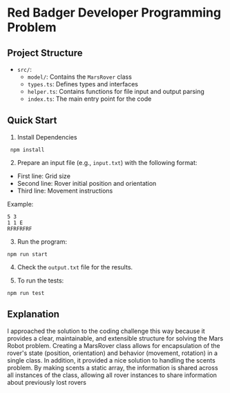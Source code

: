 # Red Badger Developer Programming Problem

## Project Structure

- `src/`:
  - `model/`: Contains the `MarsRover` class
  - `types.ts`: Defines types and interfaces
  - `helper.ts`: Contains functions for file input and output parsing
  - `index.ts`: The main entry point for the code

## Quick Start

1. Install Dependencies

```
 npm install
```

2. Prepare an input file (e.g., `input.txt`) with the following format:

- First line: Grid size
- Second line: Rover initial position and orientation
- Third line: Movement instructions

Example:

```
5 3
1 1 E
RFRFRFRF
```

3.  Run the program:

```
npm run start
```

4. Check the `output.txt` file for the results.

5. To run the tests:

```
npm run test
```

## Explanation

I approached the solution to the coding challenge this way because it provides a clear, maintainable, and extensible structure for solving the Mars Robot problem. Creating a MarsRover class allows for encapsulation of the rover's state (position, orientation) and behavior (movement, rotation) in a single class. In addition, it provided a nice solution to handling the scents problem. By making scents a static array, the information is shared across all instances of the class, allowing all rover instances to share information about previously lost rovers
